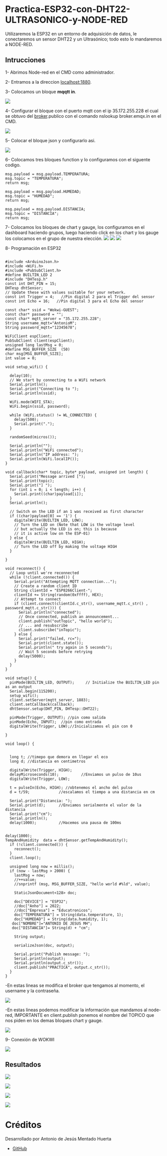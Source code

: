 # Practica-ESP32-con-DHT22-ULTRASONICO-y-NODE-RED

Utilizaremos la ESP32 en un entorno de adquisición de datos, le conectaremos un sensor DHT22 y un Ultrasónico; todo esto lo mandaremos a NODE-RED.

## Intrucciones

1- Abrimos Node-red en el CMD como administrador.

2- Entramos a la direccion [localhost:1880](https:localhost:1880).

3- Colocamos un bloque **mqqtt in**.

![](https://github.com/AntoniodeJesus19/Practica-ESP32-con-DHT22-ULTRASONICO-y-NODE-RED/blob/main/Captura%20de%20pantalla%202024-12-14%20114701.png?raw=true)

4- Configurar el bloque con el puerto mqtt con el ip 35.172.255.228 el cual se obtuvo del [broker](https://www.emqx.com/en/mqtt/public-mqtt5-broker).publico con el comando nslookup broker.emqx.in en el CMD.

![](https://github.com/AntoniodeJesus19/Practica-ESP32-con-DHT22-ULTRASONICO-y-NODE-RED/blob/main/Captura%20de%20pantalla%202024-12-14%20114727.png?raw=true)

5- Colocar el bloque json y configurarlo asi.

![](https://github.com/AntoniodeJesus19/Practica-ESP32-con-DHT22-ULTRASONICO-y-NODE-RED/blob/main/Captura%20de%20pantalla%202024-12-14%20114751.png?raw=true)

6- Colocamos tres bloques function y lo configuramos con el siguente codigo.

```
msg.payload = msg.payload.TEMPERATURA;
msg.topic = "TEMPERATURA";
return msg;
```

```
msg.payload = msg.payload.HUMEDAD;
msg.topic = "HUMEDAD";
return msg;
```

```
msg.payload = msg.payload.DISTANCIA;
msg.topic = "DISTANCIA";
return msg;
```

7- Colocamos los bloques de chart y gauge, los configuramos en el dashboard haciendo grupos, luego haciendo click en los chart y los gauge los colocamos en el grupo de nuestra elección.
![](https://github.com/AntoniodeJesus19/Practica-ESP32-con-DHT22-ULTRASONICO-y-NODE-RED/blob/main/Captura%20de%20pantalla%202024-12-14%20121013.png?raw=true)
![](https://github.com/AntoniodeJesus19/Practica-ESP32-con-DHT22-ULTRASONICO-y-NODE-RED/blob/main/Captura%20de%20pantalla%202024-12-14%20121353.png?raw=true)
![](https://github.com/AntoniodeJesus19/Practica-ESP32-con-DHT22-ULTRASONICO-y-NODE-RED/blob/main/Captura%20de%20pantalla%202024-12-14%20121410.png?raw=true)

8- Programación en ESP32
```

#include <ArduinoJson.h>
#include <WiFi.h>
#include <PubSubClient.h>
#define BUILTIN_LED 2
#include "DHTesp.h"
const int DHT_PIN = 15;
DHTesp dhtSensor;
// Update these with values suitable for your network.
const int Trigger = 4;   //Pin digital 2 para el Trigger del sensor
const int Echo = 16;   //Pin digital 3 para el Echo del sensor

const char* ssid = "Wokwi-GUEST";
const char* password = "";
const char* mqtt_server = "35.172.255.228";
String username_mqtt="AntonioM";
String password_mqtt="12345678";

WiFiClient espClient;
PubSubClient client(espClient);
unsigned long lastMsg = 0;
#define MSG_BUFFER_SIZE  (50)
char msg[MSG_BUFFER_SIZE];
int value = 0;

void setup_wifi() {

  delay(10);
  // We start by connecting to a WiFi network
  Serial.println();
  Serial.print("Connecting to ");
  Serial.println(ssid);

  WiFi.mode(WIFI_STA);
  WiFi.begin(ssid, password);

  while (WiFi.status() != WL_CONNECTED) {
    delay(500);
    Serial.print(".");
  }

  randomSeed(micros());

  Serial.println("");
  Serial.println("WiFi connected");
  Serial.println("IP address: ");
  Serial.println(WiFi.localIP());
}

void callback(char* topic, byte* payload, unsigned int length) {
  Serial.print("Message arrived [");
  Serial.print(topic);
  Serial.print("] ");
  for (int i = 0; i < length; i++) {
    Serial.print((char)payload[i]);
  }
  Serial.println();

  // Switch on the LED if an 1 was received as first character
  if ((char)payload[0] == '1') {
    digitalWrite(BUILTIN_LED, LOW);   
    // Turn the LED on (Note that LOW is the voltage level
    // but actually the LED is on; this is because
    // it is active low on the ESP-01)
  } else {
    digitalWrite(BUILTIN_LED, HIGH);  
    // Turn the LED off by making the voltage HIGH
  }

}

void reconnect() {
  // Loop until we're reconnected
  while (!client.connected()) {
    Serial.print("Attempting MQTT connection...");
    // Create a random client ID
    String clientId = "ESP8266Client-";
    clientId += String(random(0xffff), HEX);
    // Attempt to connect
    if (client.connect(clientId.c_str(), username_mqtt.c_str() , password_mqtt.c_str())) {
      Serial.println("connected");
      // Once connected, publish an announcement...
      client.publish("outTopic", "hello world");
      // ... and resubscribe
      client.subscribe("inTopic");
    } else {
      Serial.print("failed, rc=");
      Serial.print(client.state());
      Serial.println(" try again in 5 seconds");
      // Wait 5 seconds before retrying
      delay(5000);
    }
  }
}

void setup() {
  pinMode(BUILTIN_LED, OUTPUT);     // Initialize the BUILTIN_LED pin as an output
  Serial.begin(115200);
  setup_wifi();
  client.setServer(mqtt_server, 1883);
  client.setCallback(callback);
  dhtSensor.setup(DHT_PIN, DHTesp::DHT22);
  
  pinMode(Trigger, OUTPUT); //pin como salida
  pinMode(Echo, INPUT);  //pin como entrada
  digitalWrite(Trigger, LOW);//Inicializamos el pin con 0

}

void loop() {


  long t; //timepo que demora en llegar el eco
  long d; //distancia en centimetros

  digitalWrite(Trigger, HIGH);
  delayMicroseconds(10);          //Enviamos un pulso de 10us
  digitalWrite(Trigger, LOW);
  
  t = pulseIn(Echo, HIGH); //obtenemos el ancho del pulso
  d = t/59;             //escalamos el tiempo a una distancia en cm
  
  Serial.print("Distancia: ");
  Serial.print(d);      //Enviamos serialmente el valor de la distancia
  Serial.print("cm");
  Serial.println();
  delay(1000);          //Hacemos una pausa de 100ms


delay(1000);
TempAndHumidity  data = dhtSensor.getTempAndHumidity();
  if (!client.connected()) {
    reconnect();
  }
  client.loop();

  unsigned long now = millis();
  if (now - lastMsg > 2000) {
    lastMsg = now;
    //++value;
    //snprintf (msg, MSG_BUFFER_SIZE, "hello world #%ld", value);

    StaticJsonDocument<128> doc;

    doc["DEVICE"] = "ESP32";
    //doc["Anho"] = 2022;
    //doc["Empresa"] = "Educatronicos";
    doc["TEMPERATURA"] = String(data.temperature, 1);
    doc["HUMEDAD"] = String(data.humidity, 1);
   doc["NOMBRE"]="ANTONIO DE JESUS MH";
   doc["DISTANCIA"]= String(d) + "cm";

    String output;
    
    serializeJson(doc, output);

    Serial.print("Publish message: ");
    Serial.println(output);
    Serial.println(output.c_str());
    client.publish("PRACTICA", output.c_str());
  }
}

```
-En estas lineas se modifica el broker que tengamos al momento, el username y la contraseña.

![](https://github.com/AntoniodeJesus19/Practica-ESP32-con-DHT22-ULTRASONICO-y-NODE-RED/blob/main/Captura%20de%20pantalla%202024-12-14%20122027.png?raw=true)

-En estas lineas podemos modificar la información que mandamos al node-red, IMPORTANTE en client.publish ponemos el nombre del TOPICO que nos piden en los demas bloques chart y gauge.

![](https://github.com/AntoniodeJesus19/Practica-ESP32-con-DHT22-ULTRASONICO-y-NODE-RED/blob/main/Captura%20de%20pantalla%202024-12-14%20122447.png?raw=true)

9- Conexión de WOKWI

![](https://github.com/AntoniodeJesus19/Practica-ESP32-con-DHT22-ULTRASONICO-y-NODE-RED/blob/main/Captura%20de%20pantalla%202024-12-14%20122830.png?raw=true)

## Resultados

![](https://github.com/AntoniodeJesus19/Practica-ESP32-con-DHT22-ULTRASONICO-y-NODE-RED/blob/main/Captura%20de%20pantalla%202024-12-20%20000246.png?raw=true)

![](https://github.com/AntoniodeJesus19/Practica-ESP32-con-DHT22-ULTRASONICO-y-NODE-RED/blob/main/Captura%20de%20pantalla%202024-12-20%20000312.png?raw=true)

![](https://github.com/AntoniodeJesus19/Practica-ESP32-con-DHT22-ULTRASONICO-y-NODE-RED/blob/main/Captura%20de%20pantalla%202024-12-20%20000333.png?raw=true)

![](https://github.com/AntoniodeJesus19/Practica-ESP32-con-DHT22-ULTRASONICO-y-NODE-RED/blob/main/Captura%20de%20pantalla%202024-12-20%20000548.png?raw=true)

# Créditos

Desarrollado por Antonio de Jesús Mentado Huerta

- [GitHub](https://github.com/AntoniodeJesus19)
